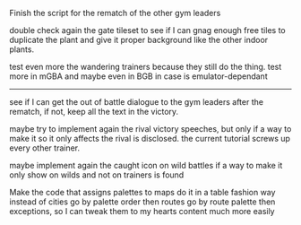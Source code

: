 Finish the script for the rematch of the other gym leaders


double check again the gate tileset to see if I can gnag enough free tiles to duplicate the plant and give it proper background like the other indoor plants.

test even more the wandering trainers because they still do the thing. test more in mGBA and maybe even in BGB in case is emulator-dependant


_________________________________________________________________________

see if I can get the out of battle dialogue to the gym leaders after the rematch, if not, keep all the text in the victory.

maybe try to implement again the rival victory speeches, but only if a way to make it so it only affects the rival is disclosed. the current tutorial screws up every other trainer.

maybe implement again the caught icon on wild battles if a way to make it only show on wilds and not on trainers is found

Make the code that assigns palettes to maps do it in a table fashion way instead of cities go by palette order then routes go by route palette then exceptions, so I can tweak them to my hearts content much more easily


